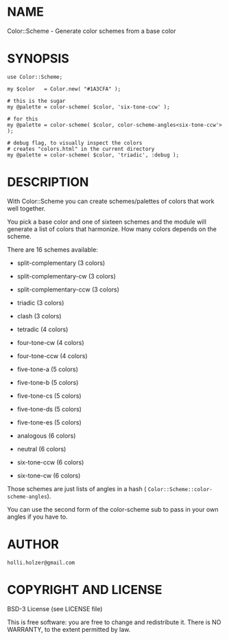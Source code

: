 NAME
====

Color::Scheme - Generate color schemes from a base color

SYNOPSIS
========

    use Color::Scheme;

    my $color   = Color.new( "#1A3CFA" );

    # this is the sugar
    my @palette = color-scheme( $color, 'six-tone-ccw' );

    # for this
    my @palette = color-scheme( $color, color-scheme-angles<six-tone-ccw'> );

    # debug flag, to visually inspect the colors
    # creates "colors.html" in the current directory
    my @palette = color-scheme( $color, 'triadic', :debug );

DESCRIPTION
===========

With Color::Scheme you can create schemes/palettes of colors that work well together.

You pick a base color and one of sixteen schemes and the module will generate a list of colors that harmonize. How many colors depends on the scheme.

There are 16 schemes available:

  * split-complementary (3 colors)

  * split-complementary-cw (3 colors)

  * split-complementary-ccw (3 colors)

  * triadic (3 colors)

  * clash (3 colors)

  * tetradic (4 colors)

  * four-tone-cw (4 colors)

  * four-tone-ccw (4 colors)

  * five-tone-a (5 colors)

  * five-tone-b (5 colors)

  * five-tone-cs (5 colors)

  * five-tone-ds (5 colors)

  * five-tone-es (5 colors)

  * analogous (6 colors)

  * neutral (6 colors)

  * six-tone-ccw (6 colors)

  * six-tone-cw (6 colors)

Those schemes are just lists of angles in a hash ( `Color::Scheme::color-scheme-angles`).

You can use the second form of the color-scheme sub to pass in your own angles if you have to.

AUTHOR
======

    holli.holzer@gmail.com

COPYRIGHT AND LICENSE
=====================

BSD-3 License (see LICENSE file)

This is free software: you are free to change and redistribute it. There is NO WARRANTY, to the extent permitted by law.

